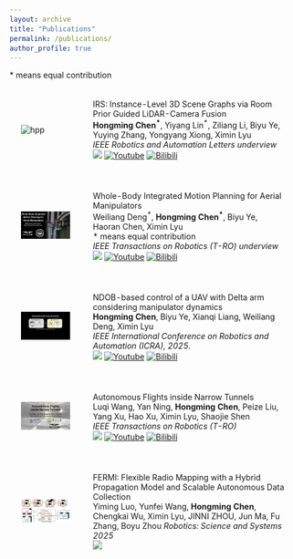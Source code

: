 ```yaml
---
layout: archive
title: "Publications"
permalink: /publications/
author_profile: true
---
```


<html>
    * means equal contribution
    <table style="width:100%;border:0px;border-spacing:0px;border-collapse:separate;margin-right:auto;margin-left:auto;">
          <tr onmouseout="nightsight_stop()" onmouseover="nightsight_start()">
            <td style="padding:20px;width:25%;vertical-align:middle;border-left-style:none;border-bottom-style:none;border-top-style:none;border-right-style:none">
              <img src="../images/irs.gif" alt="hpp" style="border-style: none" >
            </td>
            <td style="padding:20px;width:75%;vertical-align:middle;border-left-style:none;border-bottom-style:none;border-top-style:none;border-right-style:none">
                <papertitle>IRS: Instance-Level 3D Scene Graphs via Room Prior Guided LiDAR-Camera Fusion
                </papertitle>
              <br>
               <strong>Hongming Chen<sup>*</sup></strong>, Yiyang Lin<sup>*</sup>, Ziliang Li, Biyu Ye, Yuying Zhang, Yongyang Xiong, Ximin Lyu
              <br>
              <em>IEEE Robotics and Automation Letters underview</em><br>
              <a href="https://www.arxiv.org/abs/2506.06804"><img src="https://img.shields.io/badge/ArXiv-2506.06804-da282a.svg"/></a>
              <a href="https://youtu.be/FL_mQ7JLibM"><img alt="Youtube" src="https://img.shields.io/badge/Video-Youtube-red"/></a>
              <a href="https://www.bilibili.com/video/BV1peTrzdE22"><img alt="Bilibili" src="https://img.shields.io/badge/Video-Bilibili-blue"/></a>
            </td>
          </tr>
    </table>
    <table style="width:100%;border:0px;border-spacing:0px;border-collapse:separate;margin-right:auto;margin-left:auto;">
          <tr onmouseout="nightsight_stop()" onmouseover="nightsight_start()">
            <td style="padding:20px;width:25%;vertical-align:middle;border-left-style:none;border-bottom-style:none;border-top-style:none;border-right-style:none">
              <img src="../images/se3.gif" alt="hpp" style="border-style: none" >
            </td>
            <td style="padding:20px;width:75%;vertical-align:middle;border-left-style:none;border-bottom-style:none;border-top-style:none;border-right-style:none">
                <papertitle>Whole-Body Integrated Motion Planning for Aerial Manipulators
                </papertitle>
              <br>
              Weiliang Deng<sup>*</sup>, <strong>Hongming Chen<sup>*</sup></strong>, Biyu Ye, Haoran Chen, Ximin Lyu
              <br>
               * means equal contribution<br>
              <em>IEEE Transactions on Robotics (T-RO) underview</em><br>
              <a href="https://arxiv.org/abs/2501.06493"><img src="https://img.shields.io/badge/ArXiv-2501.06493-da282a.svg"/></a>
              <a href="https://youtu.be/BgxVYAVDnjk"><img alt="Youtube" src="https://img.shields.io/badge/Video-Youtube-red"/></a>
              <a href="https://www.bilibili.com/video/BV1pxcHebEqr"><img alt="Bilibili" src="https://img.shields.io/badge/Video-Bilibili-blue"/></a>
            </td>
          </tr>
    </table>
    <table style="width:100%;border:0px;border-spacing:0px;border-collapse:separate;margin-right:auto;margin-left:auto;">
          <tr onmouseout="nightsight_stop()" onmouseover="nightsight_start()">
            <td style="padding:20px;width:25%;vertical-align:middle;border-left-style:none;border-bottom-style:none;border-top-style:none;border-right-style:none">
              <img src="../images/hiarm.gif" alt="hpp" style="border-style: none" >
            </td>
            <td style="padding:20px;width:75%;vertical-align:middle;border-left-style:none;border-bottom-style:none;border-top-style:none;border-right-style:none">
                <papertitle>NDOB-based control of a UAV with Delta arm considering manipulator dynamics
                </papertitle>
              <br>
                <strong>Hongming Chen</strong>, Biyu Ye, Xianqi Liang, Weiliang Deng, Ximin Lyu
              <br>
              <em>IEEE International Conference on Robotics and Automation (ICRA), 2025.</em><br>
              <a href="https://arxiv.org/abs/2501.06122"><img src="https://img.shields.io/badge/ArXiv-2501.06122-da282a.svg"/></a>
              <a href="https://youtu.be/V_V_5q0V1iI"><img alt="Youtube" src="https://img.shields.io/badge/Video-Youtube-red"/></a>
              <a href="https://www.bilibili.com/video/BV16Zt5eBEPW"><img alt="Bilibili" src="https://img.shields.io/badge/Video-Bilibili-blue"/></a>
            </td>
          </tr>
    </table>
    <table style="width:100%;border:0px;border-spacing:0px;border-collapse:separate;margin-right:auto;margin-left:auto;">
          <tr onmouseout="nightsight_stop()" onmouseover="nightsight_start()">
            <td style="padding:20px;width:25%;vertical-align:middle;border-left-style:none;border-bottom-style:none;border-top-style:none;border-right-style:none">
              <img src="../images/tunnel.gif" alt="hpp" style="border-style: none" >
            </td>
            <td style="padding:20px;width:75%;vertical-align:middle;border-left-style:none;border-bottom-style:none;border-top-style:none;border-right-style:none">
                <papertitle>Autonomous Flights inside Narrow Tunnels
                </papertitle>
              <br>
                 Luqi Wang, Yan Ning, <strong>Hongming Chen</strong>, Peize Liu, Yang Xu, Hao Xu, Ximin Lyu, Shaojie Shen
              <br>
              <em> IEEE Transactions on Robotics (T-RO) </em><br>
              <a href="https://ieeexplore.ieee.org/document/10916509"><img src="https://img.shields.io/badge/Paper-IEEE TRO-004088.svg"/></a>
              <a href="https://www.youtube.com/watch?v=S20QSIypYgY&t=13s"><img alt="Youtube" src="https://img.shields.io/badge/Video-Youtube-red"/></a>
              <a href="https://www.bilibili.com/video/BV1JX9XYdETp"><img alt="Bilibili" src="https://img.shields.io/badge/Video-Bilibili-blue"/></a>
            </td>
          </tr>
    </table>
    <table style="width:100%;border:0px;border-spacing:0px;border-collapse:separate;margin-right:auto;margin-left:auto;">
          <tr onmouseout="nightsight_stop()" onmouseover="nightsight_start()">
            <td style="padding:20px;width:25%;vertical-align:middle;border-left-style:none;border-bottom-style:none;border-top-style:none;border-right-style:none">
              <img src="../images/rss2025.png" alt="hpp" style="border-style: none" >
            </td>
            <td style="padding:20px;width:75%;vertical-align:middle;border-left-style:none;border-bottom-style:none;border-top-style:none;border-right-style:none">
                <papertitle>FERMI: Flexible Radio Mapping with a Hybrid Propagation Model and Scalable Autonomous Data Collection
                </papertitle>
              <br>
              Yiming Luo, Yunfei Wang, <strong>Hongming Chen</strong>, Chengkai Wu, Ximin Lyu, JINNI ZHOU, Jun Ma, Fu Zhang, Boyu Zhou
              <em>Robotics: Science and Systems 2025</em><br>
              <a href="https://arxiv.org/abs/2504.14862"><img src="https://img.shields.io/badge/ArXiv-2504.14862-da282a.svg"/></a>
            </td>
          </tr>
    </table>


</html>

<script type='text/javascript' id='clustrmaps' src='//cdn.clustrmaps.com/map_v2.js?cl=ffffff&w=300&t=n&d=zw1CZ4g3Kbf6u9w4XDWIXx-bCowhVDbx6o6tsQXJeIE&co=2d78ad&cmo=3acc3a&cmn=ff5353&ct=ffffff'></script>
